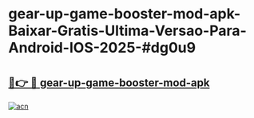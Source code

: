 # gear-up-game-booster-mod-apk-Baixar-Gratis-Ultima-Versao-Para-Android-IOS-2025-#dg0u9

# <h2><a href="https://ainizakaria.my?title=gear-up-game-booster-mod-apk&ref=22M">🔗👉 🔴 gear-up-game-booster-mod-apk</a></h2>

[![acn](https://github.com/user-attachments/assets/0f9c940e-d8b0-45ae-aac7-cd30a18b3e1c)](https://ainizakaria.my?title=gear-up-game-booster-mod-apk&ref=22M)

